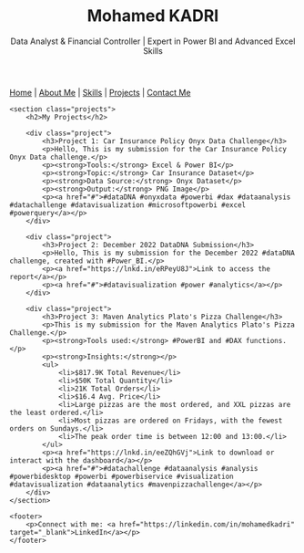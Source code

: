 <!DOCTYPE html>
<html lang="en">
<head>
    <meta charset="UTF-8">
    <meta name="viewport" content="width=device-width, initial-scale=1.0">
    <meta http-equiv="X-UA-Compatible" content="ie=edge">
    <title>Mohamed KADRI - Data Analyst Portfolio</title>
    <link rel="stylesheet" href="styles.css">
</head>
<body>
    <header>
        <h1>Mohamed KADRI</h1>
        <p>Data Analyst & Financial Controller | Expert in Power BI and Advanced Excel Skills</p>
    </header>

<nav>
    <a href="index.html">Home</a> |
    <a href="about.html">About Me</a> |
    <a href="skills.html">Skills</a> |
    <a href="projects.html">Projects</a> |
    <a href="contact.html">Contact Me</a>
</nav>

    <section class="projects">
        <h2>My Projects</h2>

        <div class="project">
            <h3>Project 1: Car Insurance Policy Onyx Data Challenge</h3>
            <p>Hello, This is my submission for the Car Insurance Policy Onyx Data challenge.</p>
            <p><strong>Tools:</strong> Excel & Power BI</p>
            <p><strong>Topic:</strong> Car Insurance Dataset</p>
            <p><strong>Data Source:</strong> Onyx Dataset</p>
            <p><strong>Output:</strong> PNG Image</p>
            <p><a href="#">#dataDNA #onyxdata #powerbi #dax #dataanalysis #datachallenge #datavisualization #microsoftpowerbi #excel #powerquery</a></p>
        </div>

        <div class="project">
            <h3>Project 2: December 2022 DataDNA Submission</h3>
            <p>Hello, This is my submission for the December 2022 #dataDNA challenge, created with #Power_BI.</p>
            <p><a href="https://lnkd.in/eRPeyU8J">Link to access the report</a></p>
            <p><a href="#">#datavisualization #power #analytics</a></p>
        </div>

        <div class="project">
            <h3>Project 3: Maven Analytics Plato's Pizza Challenge</h3>
            <p>This is my submission for the Maven Analytics Plato's Pizza Challenge.</p>
            <p><strong>Tools used:</strong> #PowerBI and #DAX functions.</p>
            <p><strong>Insights:</strong></p>
            <ul>
                <li>$817.9K Total Revenue</li>
                <li>$50K Total Quantity</li>
                <li>21K Total Orders</li>
                <li>$16.4 Avg. Price</li>
                <li>Large pizzas are the most ordered, and XXL pizzas are the least ordered.</li>
                <li>Most pizzas are ordered on Fridays, with the fewest orders on Sundays.</li>
                <li>The peak order time is between 12:00 and 13:00.</li>
            </ul>
            <p><a href="https://lnkd.in/eeZQhGVj">Link to download or interact with the dashboard</a></p>
            <p><a href="#">#datachallenge #dataanalysis #analysis #powerbidesktop #powerbi #powerbiservice #visualization #datavisualization #dataanalytics #mavenpizzachallenge</a></p>
        </div>
    </section>

    <footer>
        <p>Connect with me: <a href="https://linkedin.com/in/mohamedkadri" target="_blank">LinkedIn</a></p>
    </footer>
</body>
</html>

